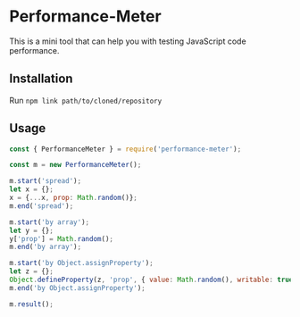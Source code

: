 # Performance-Meter
This is a mini tool that can help you with testing JavaScript code performance.

## Installation
Run ```npm link path/to/cloned/repository```

## Usage
```javascript
const { PerformanceMeter } = require('performance-meter');

const m = new PerformanceMeter();

m.start('spread');
let x = {};
x = {...x, prop: Math.random()};
m.end('spread');

m.start('by array');
let y = {};
y['prop'] = Math.random();
m.end('by array');

m.start('by Object.assignProperty');
let z = {};
Object.defineProperty(z, 'prop', { value: Math.random(), writable: true });
m.end('by Object.assignProperty');

m.result();
```
